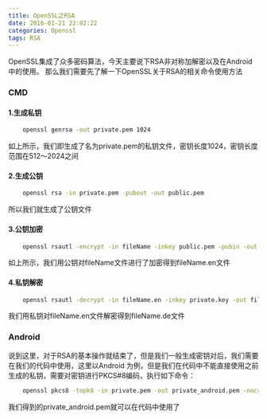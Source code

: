 ```yaml
---
title: OpenSSL之RSA
date: 2016-01-21 22:02:22
categories: Openssl
tags: RSA
---
```

OpenSSL集成了众多密码算法，今天主要说下RSA非对称加解密以及在Android中的使用。
那么我们需要先了解一下OpenSSL关于RSA的相关命令使用方法
<!--more-->
### CMD
#### 1.生成私钥
```bash
    openssl genrsa -out private.pem 1024
```
如上所示，我们即生成了名为private.pem的私钥文件，密钥长度1024，密钥长度范围在512～2024之间
#### 2.生成公钥
```bash
    openssl rsa -in private.pem -pubout -out public.pem
```
所以我们就生成了公钥文件
#### 3.公钥加密
```bash
    openssl rsautl -encrypt -in fileName -inkey public.pem -pubin -out fileName.en 
```
如上所示，我们用公钥对fileName文件进行了加密得到fileName.en文件
#### 4.私钥解密
```bash
    openssl rsautl -decrypt -in fileName.en -inkey private.key -out fileName.de
```
我们用私钥对fileName.en文件解密得到fileName.de文件

### Android
说到这里，对于RSA的基本操作就结束了，但是我们一般生成密钥对后，我们需要在我们的代码中使用，这里以Android
为例，但是我们在代码中不能直接使用之前生成的私钥，需要对密钥进行PKCS#8编码，执行如下命令：
```bash
    openssl pkcs8 -topk8 -in private.pem -out private_android.pem -nocrypt
```
我们得到的private_android.pem就可以在代码中使用了
